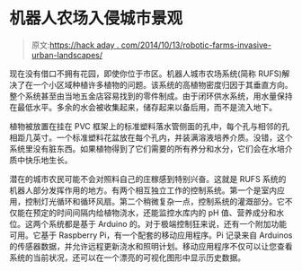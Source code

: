 # 机器人农场入侵城市景观

> 原文:[https://hack aday . com/2014/10/13/robotic-farms-invasive-urban-landscapes/](https://hackaday.com/2014/10/13/robotic-farms-invade-urban-landscapes/)

现在没有借口不拥有花园，即使你位于市区。机器人城市农场系统(简称 RUFS)解决了在一个小区域种植许多植物的问题。该系统的高植物密度归因于其垂直方向。整个系统甚至由当地五金店容易找到的零件制成。由于闭环供水系统，用水量保持在最低水平。多余的水会被收集起来，储存起来以备后用，而不是流入地下。

植物被放置在挂在 PVC 框架上的标准塑料落水管侧面的孔中，每个孔与相邻的孔相距几英寸。一个标准塑料花盆放在每个孔内，并装满溶液培养介质。没错，这个系统里没有脏东西。如果植物得到了它们需要的所有养分和水分，它们会在水培介质中快乐地生长。

潜在的城市农民可能不会对照料自己的庄稼感到特别兴奋。这就是 RUFS 系统的机器人部分发挥作用的地方。有两个相互独立工作的控制系统。第一个是室内应用，控制灯光循环和循环风扇。第二个稍微复杂一点，控制系统的灌溉部分。它不仅能在预定的时间间隔内给植物浇水，还能监控水库内的 pH 值、营养成分和水位。这两个系统都是基于 Arduino 的。对于极端控制狂来说，还有一个附加功能可用。它基于 Raspberry Pi，有一个配套的移动应用程序。Pi 记录来自 Arduinos 的传感器数据，并允许远程更新浇水和照明计划。移动应用程序不仅可以让您查看系统的当前状况，还可以在一个漂亮的可视化图形中显示历史数据。